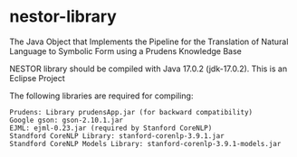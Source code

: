 # nestor-library
The Java Object that Implements the Pipeline for the Translation of Natural Language to Symbolic Form using a Prudens Knowledge Base

NESTOR library should be compiled with Java 17.0.2 (jdk-17.0.2). This is an Eclipse Project

The following libraries are required for compiling:

	Prudens: Library prudensApp.jar (for backward compatibility)
	Google gson: gson-2.10.1.jar
	EJML: ejml-0.23.jar (required by Stanford CoreNLP)
	Standford CoreNLP Library: stanford-corenlp-3.9.1.jar
	Standford CoreNLP Models Library: stanford-corenlp-3.9.1-models.jar
